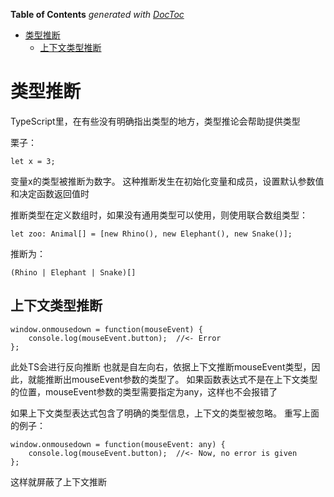 <!-- START doctoc generated TOC please keep comment here to allow auto update -->
<!-- DON'T EDIT THIS SECTION, INSTEAD RE-RUN doctoc TO UPDATE -->
**Table of Contents**  *generated with [DocToc](https://github.com/thlorenz/doctoc)*

- [类型推断](#%E7%B1%BB%E5%9E%8B%E6%8E%A8%E6%96%AD)
  - [上下文类型推断](#%E4%B8%8A%E4%B8%8B%E6%96%87%E7%B1%BB%E5%9E%8B%E6%8E%A8%E6%96%AD)

<!-- END doctoc generated TOC please keep comment here to allow auto update -->

# 类型推断

TypeScript里，在有些没有明确指出类型的地方，类型推论会帮助提供类型

栗子：

	let x = 3;

变量x的类型被推断为数字。 这种推断发生在初始化变量和成员，设置默认参数值和决定函数返回值时

推断类型在定义数组时，如果没有通用类型可以使用，则使用联合数组类型：

	let zoo: Animal[] = [new Rhino(), new Elephant(), new Snake()];

推断为：
		
	(Rhino | Elephant | Snake)[]



## 上下文类型推断

	window.onmousedown = function(mouseEvent) {
	    console.log(mouseEvent.button);  //<- Error
	};

此处TS会进行反向推断 也就是自左向右，依据上下文推断mouseEvent类型，因此，就能推断出mouseEvent参数的类型了。 如果函数表达式不是在上下文类型的位置，mouseEvent参数的类型需要指定为any，这样也不会报错了

如果上下文类型表达式包含了明确的类型信息，上下文的类型被忽略。 重写上面的例子：

	window.onmousedown = function(mouseEvent: any) {
	    console.log(mouseEvent.button);  //<- Now, no error is given
	};

这样就屏蔽了上下文推断